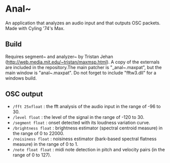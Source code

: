 # Anal~
An application that analyzes an audio input and that outputs OSC packets. Made with Cyling '74's Max.

## Build

Requires segment~ and analyzer~ by Tristan Jehan (http://web.media.mit.edu/~tristan/maxmsp.html). A copy of the externals are included in the repository.The main patcher is "_anal~.maxpat", but the main window is "anal~.maxpat". Do not forget to include "fftw3.dll" for a windows build.

## OSC output

* ```/fft 25xfloat``` : the fft analysis of the audio input in the range of -96 to 30.
* ```/level float``` : the level of the signal in the range of -120 to 30.
* ```/segment float``` : onset detected with its loudness variation curve.
* ```/brightness float``` : brightness estimator (spectral centroid measure) in the range of 0 to 22000.
* ```/noisiness float``` : noisiness estimator (bark-based spectral flatness measure) in the range of 0 to 1.
* ```/note float float``` : midi note detection in pitch and velocity pairs (in the range of 0 to 127).
